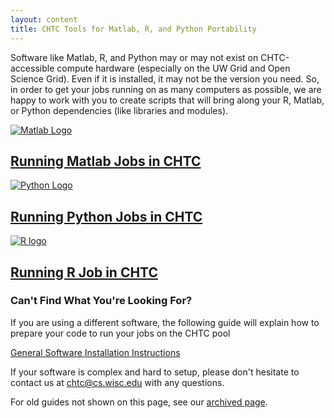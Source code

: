 ```yaml
---
layout: content
title: CHTC Tools for Matlab, R, and Python Portability
---
```


<div class="uw-row-full">
	<div class="uw-row">
		<div class="uw-col uw-body">
            <p>
             Software like Matlab, R, and Python may or may not exist on CHTC-accessible
             compute hardware (especially on the UW Grid and Open Science Grid). Even if
             it is installed, it may not be the version you need. So, in order to get
             your jobs running on as many computers as possible, we are happy to work with
             you to create scripts that will bring  along your R, Matlab, or Python dependencies (like libraries and modules).
            </p>
		</div>
	</div>
</div>
<div class="uw-full-row uw-pad-tb uw-light-grer-bg">
	<div class="uw-row">
		<div class="uw-card">
			<div class="uw-card-content">
				<a href="{{ '/matlab-jobs' | relative_url }}"><img src="{{ '/images/Matlab_Logo.png' | relative_url }}" alt="Matlab Logo"></a>
				<div class="uw-card-copy">
					<h2 class="uw-mini-bar"><a href="{{ '/matlab-jobs' | relative_url }}">Running Matlab Jobs in CHTC</a></h2>
				</div>
			</div>
		</div>
		<div class="uw-card">
			<div class="uw-card-content">
				<a href="{{ '/python-jobs' | relative_url }}">
					<img src="{{ '/images/Python_Logo.png' | relative_url }}" alt="Python Logo">
				</a>
				<div class="uw-card-copy">
					<h2 class="uw-mini-bar"><a href="{{ '/python-jobs' | relative_url }}">Running Python Jobs in CHTC</a></h2>
				</div>
			</div>
		</div>
		<div class="uw-card">
			<div class="uw-card-content">
				<a href="{{ '/r-jobs' | relative_url }}"><img src="{{ '/images/R_Logo.png' | relative_url }}" alt="R logo"></a>
				<div class="uw-card-copy">
					<h2 class="uw-mini-bar"><a href="{{ '/r-jobs' | relative_url }}">Running R Job in CHTC</a></h2>
				</div>
			</div>
		</div>
	</div>
</div>
<div class="uw-row-full">
	<div class="uw-row">
		<div class="uw-col uw-body">
            <h3>
                Can't Find What You're Looking For?
            </h3>
            <p>
                If you are using a different software, the following guide will explain how to prepare your code to run your jobs on the CHTC pool
            </p>
            <p>
                <a href="{{ '/inter-submit' | relative_url }}">
                    General Software Installation Instructions
                </a>
            </p>
        </div>
    </div>
</div>
<div class="uw-row-full">
	<div class="uw-row">
		<div class="uw-col uw-body">
            <p>
                If your software is complex and hard to setup, please don't hesitate to contact us at <a href="mailto:chtc@cs.wisc.edu">chtc@cs.wisc.edu</a> with any questions. 
            </p>
            <p>
                For old guides not shown on this page, see our <a href="{{ 'archived/howto_overview' | relative_url }}">archived page</a>.
            </p>
        </div>
    </div>
</div>



